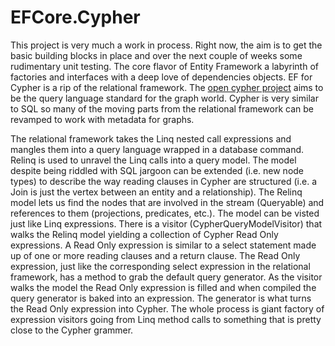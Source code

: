 # EFCore.Cypher
This project is very much a work in process.  Right now, the aim is to get the basic building blocks in place and over the next couple of weeks some rudimentary unit testing.  The core flavor of Entity Framework a labyrinth of factories and interfaces with a deep love of dependencies objects.  EF for Cypher is a rip of the relational framework.  The [open cypher project](http://www.opencypher.org/) aims to be the query language standard for the graph world.  Cypher is very similar to SQL so many of the moving parts from the relational framework can be revamped to work with metadata for graphs.

The relational framework takes the Linq nested call expressions and mangles them into a query language wrapped in a database command.  Relinq is used to unravel the Linq calls into a query model.  The model despite being riddled with SQL jargoon can be extended (i.e. new node types) to describe the way reading clauses in Cypher are structured (i.e. a Join is just the vertex between an entity and a relationship).  The Relinq model lets us find the nodes that are involved in the stream (Queryable) and references to them (projections, predicates, etc.).  The model can be visted just like Linq expressions.  There is a visitor (CypherQueryModelVisitor) that walks the Relinq model yielding a collection of Cypher Read Only expressions.  A Read Only expression is similar to a select statement made up of one or more reading clauses and a return clause.  The Read Only expression, just like the corresponding select expression in the relational framework, has a method to grab the default query generator.  As the visitor walks the model the Read Only expression is filled and when compiled the query generator is baked into an expression.  The generator is what turns the Read Only expression into Cypher.  The whole process is giant factory of expression visitors going from Linq method calls to something that is pretty close to the Cypher grammer.
